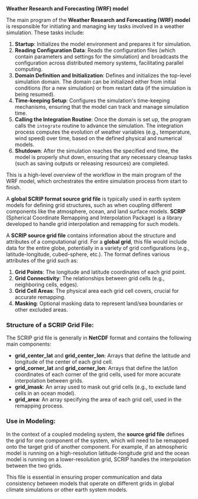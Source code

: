 

**Weather Research and Forecasting (WRF) model**

The main program of the **Weather Research and Forecasting (WRF) model** is responsible for initiating and managing key tasks involved in a weather simulation. These tasks include:

1. **Startup**: Initializes the model environment and prepares it for simulation.
2. **Reading Configuration Data**: Reads the configuration files (which contain parameters and settings for the simulation) and broadcasts the configuration across distributed memory systems, facilitating parallel computing.
3. **Domain Definition and Initialization**: Defines and initializes the top-level simulation domain. The domain can be initialized either from initial conditions (for a new simulation) or from restart data (if the simulation is being resumed).
4. **Time-keeping Setup**: Configures the simulation's time-keeping mechanisms, ensuring that the model can track and manage simulation time.
5. **Calling the Integration Routine**: Once the domain is set up, the program calls the `integrate` routine to advance the simulation. The integration process computes the evolution of weather variables (e.g., temperature, wind speed) over time, based on the defined physical and numerical models.
6. **Shutdown**: After the simulation reaches the specified end time, the model is properly shut down, ensuring that any necessary cleanup tasks (such as saving outputs or releasing resources) are completed.

This is a high-level overview of the workflow in the main program of the WRF model, which orchestrates the entire simulation process from start to finish.


A **global SCRIP format source grid file** is typically used in earth system models for defining grid structures, such as when coupling different components like the atmosphere, ocean, and land surface models. **SCRIP** (Spherical Coordinate Remapping and Interpolation Package) is a library developed to handle grid interpolation and remapping for such models.

A **SCRIP source grid file** contains information about the structure and attributes of a computational grid. For a **global grid**, this file would include data for the entire globe, potentially in a variety of grid configurations (e.g., latitude-longitude, cubed-sphere, etc.). The format defines various attributes of the grid such as:

1. **Grid Points**: The longitude and latitude coordinates of each grid point.
2. **Grid Connectivity**: The relationships between grid cells (e.g., neighboring cells, edges).
3. **Grid Cell Areas**: The physical area each grid cell covers, crucial for accurate remapping.
4. **Masking**: Optional masking data to represent land/sea boundaries or other excluded areas.

### Structure of a SCRIP Grid File:
The SCRIP grid file is generally in **NetCDF** format and contains the following main components:
- **grid_center_lat** and **grid_center_lon**: Arrays that define the latitude and longitude of the center of each grid cell.
- **grid_corner_lat** and **grid_corner_lon**: Arrays that define the lat/lon coordinates of each corner of the grid cells, used for more accurate interpolation between grids.
- **grid_imask**: An array used to mask out grid cells (e.g., to exclude land cells in an ocean model).
- **grid_area**: An array specifying the area of each grid cell, used in the remapping process.

### Use in Modeling:
In the context of a coupled modeling system, the **source grid file** defines the grid for one component of the system, which will need to be remapped onto the target grid of another component. For example, if an atmospheric model is running on a high-resolution latitude-longitude grid and the ocean model is running on a lower-resolution grid, SCRIP handles the interpolation between the two grids.

This file is essential in ensuring proper communication and data consistency between models that operate on different grids in global climate simulations or other earth system models.



